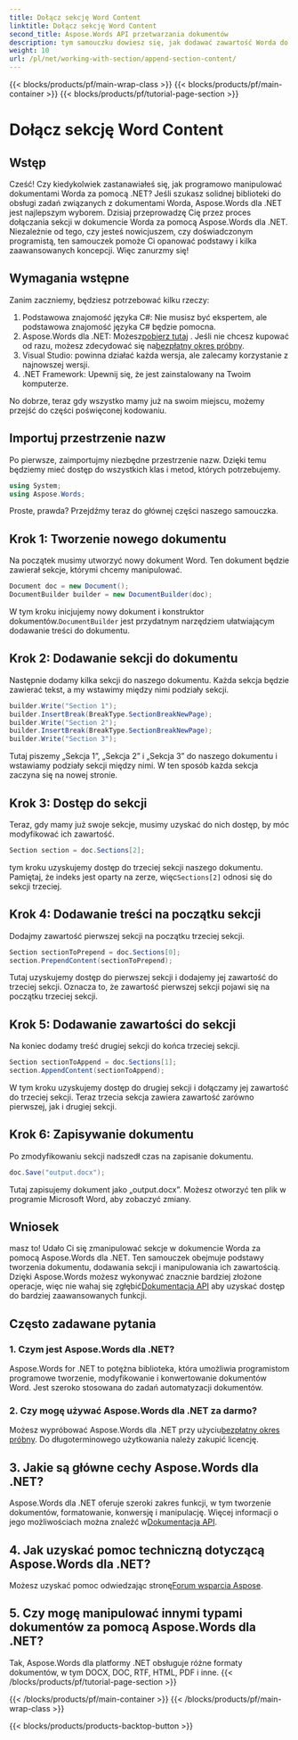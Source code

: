 ```yaml
---
title: Dołącz sekcję Word Content
linktitle: Dołącz sekcję Word Content
second_title: Aspose.Words API przetwarzania dokumentów
description: tym samouczku dowiesz się, jak dodawać zawartość Worda do określonych sekcji dokumentu Worda za pomocą Aspose.Words dla platformy .NET.
weight: 10
url: /pl/net/working-with-section/append-section-content/
---
```


{{< blocks/products/pf/main-wrap-class >}}
{{< blocks/products/pf/main-container >}}
{{< blocks/products/pf/tutorial-page-section >}}

# Dołącz sekcję Word Content

## Wstęp

Cześć! Czy kiedykolwiek zastanawiałeś się, jak programowo manipulować dokumentami Worda za pomocą .NET? Jeśli szukasz solidnej biblioteki do obsługi zadań związanych z dokumentami Worda, Aspose.Words dla .NET jest najlepszym wyborem. Dzisiaj przeprowadzę Cię przez proces dołączania sekcji w dokumencie Worda za pomocą Aspose.Words dla .NET. Niezależnie od tego, czy jesteś nowicjuszem, czy doświadczonym programistą, ten samouczek pomoże Ci opanować podstawy i kilka zaawansowanych koncepcji. Więc zanurzmy się!

## Wymagania wstępne

Zanim zaczniemy, będziesz potrzebować kilku rzeczy:

1. Podstawowa znajomość języka C#: Nie musisz być ekspertem, ale podstawowa znajomość języka C# będzie pomocna.
2.  Aspose.Words dla .NET: Możesz[pobierz tutaj](https://releases.aspose.com/words/net/) . Jeśli nie chcesz kupować od razu, możesz zdecydować się na[bezpłatny okres próbny](https://releases.aspose.com/).
3. Visual Studio: powinna działać każda wersja, ale zalecamy korzystanie z najnowszej wersji.
4. .NET Framework: Upewnij się, że jest zainstalowany na Twoim komputerze.

No dobrze, teraz gdy wszystko mamy już na swoim miejscu, możemy przejść do części poświęconej kodowaniu.

## Importuj przestrzenie nazw

Po pierwsze, zaimportujmy niezbędne przestrzenie nazw. Dzięki temu będziemy mieć dostęp do wszystkich klas i metod, których potrzebujemy.

```csharp
using System;
using Aspose.Words;
```

Proste, prawda? Przejdźmy teraz do głównej części naszego samouczka.

## Krok 1: Tworzenie nowego dokumentu

Na początek musimy utworzyć nowy dokument Word. Ten dokument będzie zawierał sekcje, którymi chcemy manipulować.

```csharp
Document doc = new Document();
DocumentBuilder builder = new DocumentBuilder(doc);
```

 W tym kroku inicjujemy nowy dokument i konstruktor dokumentów.`DocumentBuilder` jest przydatnym narzędziem ułatwiającym dodawanie treści do dokumentu.

## Krok 2: Dodawanie sekcji do dokumentu

Następnie dodamy kilka sekcji do naszego dokumentu. Każda sekcja będzie zawierać tekst, a my wstawimy między nimi podziały sekcji.

```csharp
builder.Write("Section 1");
builder.InsertBreak(BreakType.SectionBreakNewPage);
builder.Write("Section 2");
builder.InsertBreak(BreakType.SectionBreakNewPage);
builder.Write("Section 3");
```

Tutaj piszemy „Sekcja 1”, „Sekcja 2” i „Sekcja 3” do naszego dokumentu i wstawiamy podziały sekcji między nimi. W ten sposób każda sekcja zaczyna się na nowej stronie.

## Krok 3: Dostęp do sekcji

Teraz, gdy mamy już swoje sekcje, musimy uzyskać do nich dostęp, by móc modyfikować ich zawartość.

```csharp
Section section = doc.Sections[2];
```

 tym kroku uzyskujemy dostęp do trzeciej sekcji naszego dokumentu. Pamiętaj, że indeks jest oparty na zerze, więc`Sections[2]` odnosi się do sekcji trzeciej.

## Krok 4: Dodawanie treści na początku sekcji

Dodajmy zawartość pierwszej sekcji na początku trzeciej sekcji.

```csharp
Section sectionToPrepend = doc.Sections[0];
section.PrependContent(sectionToPrepend);
```

Tutaj uzyskujemy dostęp do pierwszej sekcji i dodajemy jej zawartość do trzeciej sekcji. Oznacza to, że zawartość pierwszej sekcji pojawi się na początku trzeciej sekcji.

## Krok 5: Dodawanie zawartości do sekcji

Na koniec dodamy treść drugiej sekcji do końca trzeciej sekcji.

```csharp
Section sectionToAppend = doc.Sections[1];
section.AppendContent(sectionToAppend);
```

W tym kroku uzyskujemy dostęp do drugiej sekcji i dołączamy jej zawartość do trzeciej sekcji. Teraz trzecia sekcja zawiera zawartość zarówno pierwszej, jak i drugiej sekcji.

## Krok 6: Zapisywanie dokumentu

Po zmodyfikowaniu sekcji nadszedł czas na zapisanie dokumentu.

```csharp
doc.Save("output.docx");
```

Tutaj zapisujemy dokument jako „output.docx”. Możesz otworzyć ten plik w programie Microsoft Word, aby zobaczyć zmiany.

## Wniosek

 masz to! Udało Ci się zmanipulować sekcje w dokumencie Worda za pomocą Aspose.Words dla .NET. Ten samouczek obejmuje podstawy tworzenia dokumentu, dodawania sekcji i manipulowania ich zawartością. Dzięki Aspose.Words możesz wykonywać znacznie bardziej złożone operacje, więc nie wahaj się zgłębić[Dokumentacja API](https://reference.aspose.com/words/net/) aby uzyskać dostęp do bardziej zaawansowanych funkcji.

## Często zadawane pytania

### 1. Czym jest Aspose.Words dla .NET?

Aspose.Words for .NET to potężna biblioteka, która umożliwia programistom programowe tworzenie, modyfikowanie i konwertowanie dokumentów Word. Jest szeroko stosowana do zadań automatyzacji dokumentów.

### 2. Czy mogę używać Aspose.Words dla .NET za darmo?

 Możesz wypróbować Aspose.Words dla .NET przy użyciu[bezpłatny okres próbny](https://releases.aspose.com/). Do długoterminowego użytkowania należy zakupić licencję.

## 3. Jakie są główne cechy Aspose.Words dla .NET?

 Aspose.Words dla .NET oferuje szeroki zakres funkcji, w tym tworzenie dokumentów, formatowanie, konwersję i manipulację. Więcej informacji o jego możliwościach można znaleźć w[Dokumentacja API](https://reference.aspose.com/words/net/).

## 4. Jak uzyskać pomoc techniczną dotyczącą Aspose.Words dla .NET?

 Możesz uzyskać pomoc odwiedzając stronę[Forum wsparcia Aspose](https://forum.aspose.com/c/words/8).

## 5. Czy mogę manipulować innymi typami dokumentów za pomocą Aspose.Words dla .NET?

Tak, Aspose.Words dla platformy .NET obsługuje różne formaty dokumentów, w tym DOCX, DOC, RTF, HTML, PDF i inne.
{{< /blocks/products/pf/tutorial-page-section >}}

{{< /blocks/products/pf/main-container >}}
{{< /blocks/products/pf/main-wrap-class >}}

{{< blocks/products/products-backtop-button >}}
